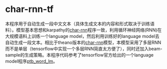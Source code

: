 # char-rnn-tf
本程序用于自动生成一段中文文本（具体生成文本的内容和形式取决于训练语料）。模型基本思想和karpathy的[char-rnn](https://github.com/karpathy/char-rnn)程序一致，利用循环神经网络(RNN)在大规模语料上训练一个language model，然后利用训练好的language model去自动生成一段文本。相比于theano版本的[char-rnn](https://github.com/hit-computer/char-rnn)模型，本模型采用了多层RNN而不是单层（tensorflow中实现一个多层RNN简直太方便了），同时还加入beam-sample的生成策略。本程序代码参考了tensorflow官方给出的一个language model程序[ptb_word_lm](https://github.com/tensorflow/tensorflow/blob/master/tensorflow/models/rnn/ptb/ptb_word_lm.py)。

